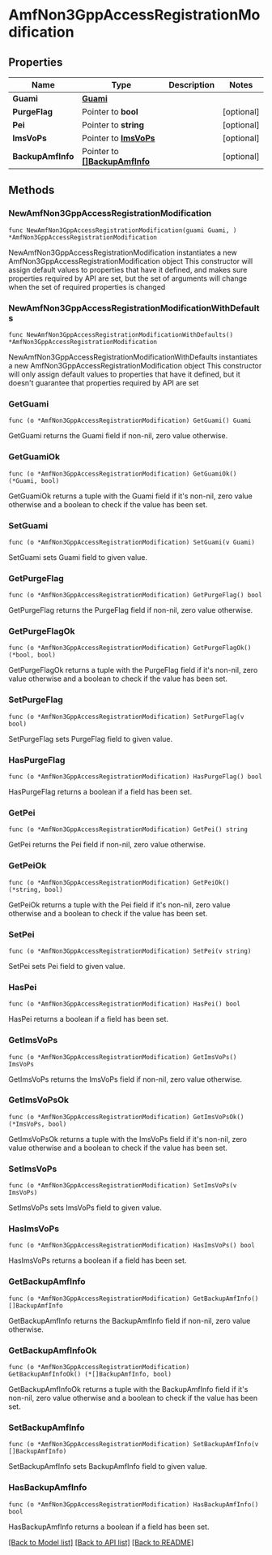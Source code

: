 # AmfNon3GppAccessRegistrationModification

## Properties

Name | Type | Description | Notes
------------ | ------------- | ------------- | -------------
**Guami** | [**Guami**](Guami.md) |  | 
**PurgeFlag** | Pointer to **bool** |  | [optional] 
**Pei** | Pointer to **string** |  | [optional] 
**ImsVoPs** | Pointer to [**ImsVoPs**](ImsVoPs.md) |  | [optional] 
**BackupAmfInfo** | Pointer to [**[]BackupAmfInfo**](BackupAmfInfo.md) |  | [optional] 

## Methods

### NewAmfNon3GppAccessRegistrationModification

`func NewAmfNon3GppAccessRegistrationModification(guami Guami, ) *AmfNon3GppAccessRegistrationModification`

NewAmfNon3GppAccessRegistrationModification instantiates a new AmfNon3GppAccessRegistrationModification object
This constructor will assign default values to properties that have it defined,
and makes sure properties required by API are set, but the set of arguments
will change when the set of required properties is changed

### NewAmfNon3GppAccessRegistrationModificationWithDefaults

`func NewAmfNon3GppAccessRegistrationModificationWithDefaults() *AmfNon3GppAccessRegistrationModification`

NewAmfNon3GppAccessRegistrationModificationWithDefaults instantiates a new AmfNon3GppAccessRegistrationModification object
This constructor will only assign default values to properties that have it defined,
but it doesn't guarantee that properties required by API are set

### GetGuami

`func (o *AmfNon3GppAccessRegistrationModification) GetGuami() Guami`

GetGuami returns the Guami field if non-nil, zero value otherwise.

### GetGuamiOk

`func (o *AmfNon3GppAccessRegistrationModification) GetGuamiOk() (*Guami, bool)`

GetGuamiOk returns a tuple with the Guami field if it's non-nil, zero value otherwise
and a boolean to check if the value has been set.

### SetGuami

`func (o *AmfNon3GppAccessRegistrationModification) SetGuami(v Guami)`

SetGuami sets Guami field to given value.


### GetPurgeFlag

`func (o *AmfNon3GppAccessRegistrationModification) GetPurgeFlag() bool`

GetPurgeFlag returns the PurgeFlag field if non-nil, zero value otherwise.

### GetPurgeFlagOk

`func (o *AmfNon3GppAccessRegistrationModification) GetPurgeFlagOk() (*bool, bool)`

GetPurgeFlagOk returns a tuple with the PurgeFlag field if it's non-nil, zero value otherwise
and a boolean to check if the value has been set.

### SetPurgeFlag

`func (o *AmfNon3GppAccessRegistrationModification) SetPurgeFlag(v bool)`

SetPurgeFlag sets PurgeFlag field to given value.

### HasPurgeFlag

`func (o *AmfNon3GppAccessRegistrationModification) HasPurgeFlag() bool`

HasPurgeFlag returns a boolean if a field has been set.

### GetPei

`func (o *AmfNon3GppAccessRegistrationModification) GetPei() string`

GetPei returns the Pei field if non-nil, zero value otherwise.

### GetPeiOk

`func (o *AmfNon3GppAccessRegistrationModification) GetPeiOk() (*string, bool)`

GetPeiOk returns a tuple with the Pei field if it's non-nil, zero value otherwise
and a boolean to check if the value has been set.

### SetPei

`func (o *AmfNon3GppAccessRegistrationModification) SetPei(v string)`

SetPei sets Pei field to given value.

### HasPei

`func (o *AmfNon3GppAccessRegistrationModification) HasPei() bool`

HasPei returns a boolean if a field has been set.

### GetImsVoPs

`func (o *AmfNon3GppAccessRegistrationModification) GetImsVoPs() ImsVoPs`

GetImsVoPs returns the ImsVoPs field if non-nil, zero value otherwise.

### GetImsVoPsOk

`func (o *AmfNon3GppAccessRegistrationModification) GetImsVoPsOk() (*ImsVoPs, bool)`

GetImsVoPsOk returns a tuple with the ImsVoPs field if it's non-nil, zero value otherwise
and a boolean to check if the value has been set.

### SetImsVoPs

`func (o *AmfNon3GppAccessRegistrationModification) SetImsVoPs(v ImsVoPs)`

SetImsVoPs sets ImsVoPs field to given value.

### HasImsVoPs

`func (o *AmfNon3GppAccessRegistrationModification) HasImsVoPs() bool`

HasImsVoPs returns a boolean if a field has been set.

### GetBackupAmfInfo

`func (o *AmfNon3GppAccessRegistrationModification) GetBackupAmfInfo() []BackupAmfInfo`

GetBackupAmfInfo returns the BackupAmfInfo field if non-nil, zero value otherwise.

### GetBackupAmfInfoOk

`func (o *AmfNon3GppAccessRegistrationModification) GetBackupAmfInfoOk() (*[]BackupAmfInfo, bool)`

GetBackupAmfInfoOk returns a tuple with the BackupAmfInfo field if it's non-nil, zero value otherwise
and a boolean to check if the value has been set.

### SetBackupAmfInfo

`func (o *AmfNon3GppAccessRegistrationModification) SetBackupAmfInfo(v []BackupAmfInfo)`

SetBackupAmfInfo sets BackupAmfInfo field to given value.

### HasBackupAmfInfo

`func (o *AmfNon3GppAccessRegistrationModification) HasBackupAmfInfo() bool`

HasBackupAmfInfo returns a boolean if a field has been set.


[[Back to Model list]](../README.md#documentation-for-models) [[Back to API list]](../README.md#documentation-for-api-endpoints) [[Back to README]](../README.md)


